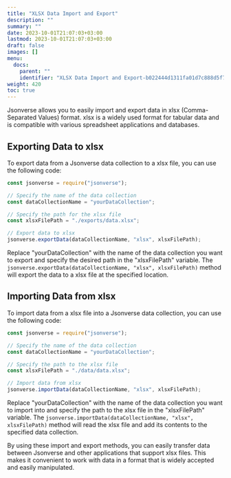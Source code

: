 ```yaml
---
title: "XLSX Data Import and Export"
description: ""
summary: ""
date: 2023-10-01T21:07:03+03:00
lastmod: 2023-10-01T21:07:03+03:00
draft: false
images: []
menu:
  docs:
    parent: ""
    identifier: "XLSX Data Import and Export-b022444d1311fa01d7c888d5f7885ceb"
weight: 420
toc: true
---
```

Jsonverse allows you to easily import and export data in xlsx (Comma-Separated Values) format. xlsx is a widely used format for tabular data and is compatible with various spreadsheet applications and databases.

## Exporting Data to xlsx

To export data from a Jsonverse data collection to a xlsx file, you can use the following code:

```js
const jsonverse = require("jsonverse");

// Specify the name of the data collection
const dataCollectionName = "yourDataCollection";

// Specify the path for the xlsx file
const xlsxFilePath = "./exports/data.xlsx";

// Export data to xlsx
jsonverse.exportData(dataCollectionName, "xlsx", xlsxFilePath);
```

Replace "yourDataCollection" with the name of the data collection you want to export and specify the desired path in the "xlsxFilePath" variable. The `jsonverse.exportData(dataCollectionName, "xlsx", xlsxFilePath)` method will export the data to a xlsx file at the specified location.

## Importing Data from xlsx

To import data from a xlsx file into a Jsonverse data collection, you can use the following code:

```js
const jsonverse = require("jsonverse");

// Specify the name of the data collection
const dataCollectionName = "yourDataCollection";

// Specify the path to the xlsx file
const xlsxFilePath = "./data/data.xlsx";

// Import data from xlsx
jsonverse.importData(dataCollectionName, "xlsx", xlsxFilePath);
```

Replace "yourDataCollection" with the name of the data collection you want to import into and specify the path to the xlsx file in the "xlsxFilePath" variable. The `jsonverse.importData(dataCollectionName, "xlsx", xlsxFilePath)` method will read the xlsx file and add its contents to the specified data collection.

By using these import and export methods, you can easily transfer data between Jsonverse and other applications that support xlsx files. This makes it convenient to work with data in a format that is widely accepted and easily manipulated.
